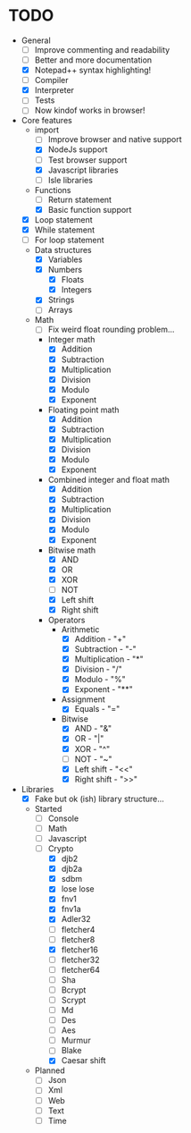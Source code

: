# TODO

* General
    * [ ] Improve commenting and readability
    * [ ] Better and more documentation
    * [x] Notepad++ syntax highlighting!
    * [ ] Compiler
    * [x] Interpreter
    * [ ] Tests
    * [ ] Now kindof works in browser!
* Core features
    * import
        * [ ] Improve browser and native support
        * [x] NodeJs support
        * [ ] Test browser support
        * [x] Javascript libraries
        * [ ] Isle libraries
    * Functions
        * [ ] Return statement
        * [x] Basic function support
    * [x] Loop statement
    * [x] While statement
    * [ ] For loop statement
    * Data structures
        * [x] Variables
        * [x] Numbers
            * [x] Floats
            * [x] Integers
        * [x] Strings
        * [ ] Arrays
    * Math
        * [ ] Fix weird float rounding problem...
        * Integer math
            * [x] Addition
            * [x] Subtraction
            * [x] Multiplication
            * [x] Division
            * [x] Modulo
            * [x] Exponent
        * Floating point math
            * [x] Addition
            * [x] Subtraction
            * [x] Multiplication
            * [x] Division
            * [x] Modulo
            * [x] Exponent
        * Combined integer and float math
            * [x] Addition
            * [x] Subtraction
            * [x] Multiplication
            * [x] Division
            * [x] Modulo
            * [x] Exponent
        * Bitwise math
            * [x] AND
            * [x] OR
            * [x] XOR
            * [ ] NOT
            * [x] Left shift
            * [x] Right shift
        * Operators
            * Arithmetic
                * [x] Addition - "+"
                * [x] Subtraction - "-"
                * [x] Multiplication - "\*"
                * [x] Division - "/"
                * [x] Modulo - "%"
                * [x] Exponent - "\**"
            * Assignment
                * [x] Equals - "="
            * Bitwise
                * [x] AND - "&"
                * [x] OR - "|"
                * [x] XOR - "^"
                * [ ] NOT - "~"
                * [x] Left shift - "<<"
                * [x] Right shift - ">>"
* Libraries
    * [x] Fake but ok (ish) library structure...
    * Started
        * [ ] Console
        * [ ] Math
        * [ ] Javascript
        * [ ] Crypto
            * [x] djb2
            * [x] djb2a
            * [x] sdbm
            * [x] lose lose
            * [x] fnv1
            * [x] fnv1a
            * [x] Adler32
            * [ ] fletcher4
            * [ ] fletcher8
            * [x] fletcher16
            * [ ] fletcher32
            * [ ] fletcher64
            * [ ] Sha
            * [ ] Bcrypt
            * [ ] Scrypt
            * [ ] Md
            * [ ] Des
            * [ ] Aes
            * [ ] Murmur
            * [ ] Blake
            * [x] Caesar shift
    * Planned
        * [ ] Json
        * [ ] Xml
        * [ ] Web
        * [ ] Text
        * [ ] Time
